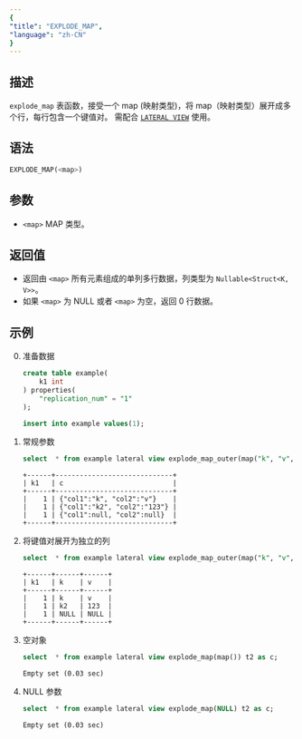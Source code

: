 ```yaml
---
{
"title": "EXPLODE_MAP",
"language": "zh-CN"
}
---
```


## 描述
`explode_map` 表函数，接受一个 map (映射类型)，将 map（映射类型）展开成多个行，每行包含一个键值对。
需配合 [`LATERAL VIEW`](../../../query-data/lateral-view.md) 使用。

## 语法
```sql
EXPLODE_MAP(<map>)
```

## 参数
- `<map>` MAP 类型。

## 返回值
- 返回由 `<map>` 所有元素组成的单列多行数据，列类型为 `Nullable<Struct<K, V>>`。
- 如果 `<map>` 为 NULL 或者 `<map>` 为空，返回 0 行数据。

## 示例
0. 准备数据
    ```sql
    create table example(
        k1 int
    ) properties(
        "replication_num" = "1"
    );

    insert into example values(1);
    ```
1. 常规参数
    ```sql
    select  * from example lateral view explode_map_outer(map("k", "v", "k2", 123, null, null)) t2 as c;
    ```
    ```text
    +------+-----------------------------+
    | k1   | c                           |
    +------+-----------------------------+
    |    1 | {"col1":"k", "col2":"v"}    |
    |    1 | {"col1":"k2", "col2":"123"} |
    |    1 | {"col1":null, "col2":null}  |
    +------+-----------------------------+
    ```
2. 将键值对展开为独立的列
    ```sql
    select  * from example lateral view explode_map_outer(map("k", "v", "k2", 123, null, null)) t2 as k, v;
    ```
    ```text
    +------+------+------+
    | k1   | k    | v    |
    +------+------+------+
    |    1 | k    | v    |
    |    1 | k2   | 123  |
    |    1 | NULL | NULL |
    +------+------+------+
    ```
3. 空对象
    ```sql
    select  * from example lateral view explode_map(map()) t2 as c;
    ```
    ```text
    Empty set (0.03 sec)
    ```
4. NULL 参数
    ```sql
    select  * from example lateral view explode_map(NULL) t2 as c;
    ```
    ```text
    Empty set (0.03 sec)
    ```
